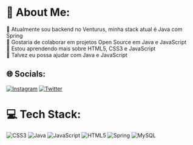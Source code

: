 # 💫 About Me:
🔭 Atualmente sou backend no Venturus, minha stack atual é Java com Spring<br>👯 Gostaria de colaborar em projetos Open Source em Java e JavaScript<br>🌱 Estou aprendendo mais sobre HTML5, CSS3 e JavaScript<br>💬 Talvez eu possa ajudar com Java e JavaScript


## 🌐 Socials:
[![Instagram](https://img.shields.io/badge/Instagram-%23E4405F.svg?logo=Instagram&logoColor=white)](https://instagram.com/joaowilian01) [![Twitter](https://img.shields.io/badge/Twitter-%231DA1F2.svg?logo=Twitter&logoColor=white)](https://twitter.com/joaowilian01) 

# 💻 Tech Stack:
![CSS3](https://img.shields.io/badge/css3-%231572B6.svg?style=flat&logo=css3&logoColor=white) ![Java](https://img.shields.io/badge/java-%23ED8B00.svg?style=flat&logo=java&logoColor=white) ![JavaScript](https://img.shields.io/badge/javascript-%23323330.svg?style=flat&logo=javascript&logoColor=%23F7DF1E) ![HTML5](https://img.shields.io/badge/html5-%23E34F26.svg?style=flat&logo=html5&logoColor=white) ![Spring](https://img.shields.io/badge/spring-%236DB33F.svg?style=flat&logo=spring&logoColor=white) ![MySQL](https://img.shields.io/badge/mysql-%2300f.svg?style=flat&logo=mysql&logoColor=white)

